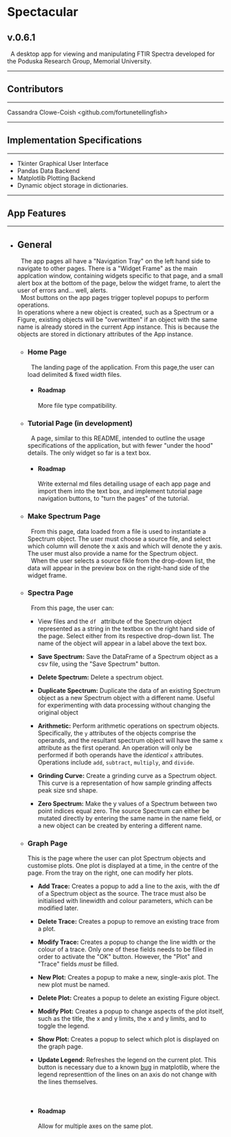 # **Spectacular** #

## v.0.6.1 ##

 &nbsp; A desktop app for viewing and manipulating FTIR Spectra developed for the Poduska Research Group, Memorial University.

---
 ## **Contributors** ##
 ---
 Cassandra Clowe-Coish <github.com/fortunetellingfish>  

---
 ## **Implementation Specifications** ##
 ---
 + Tkinter  Graphical User Interface
+ Pandas Data Backend
+ Matplotlib Plotting Backend
+ Dynamic object storage in dictionaries.

---
## **App Features** ##
---
* ## General ##
    &nbsp; The app pages all have a "Navigation Tray" on the left hand side to navigate to other pages. There is a "Widget Frame" as the main applcation window, containing widgets specific to that page, and a small alert box at the bottom of the page, below the widget frame, to alert the user of errors and... well, alerts.  
   &nbsp;  Most buttons on the app pages trigger toplevel popups to perform operations.  
    In operations where a new object is created, such as a Spectrum or a Figure, existing objects will be "overwritten" if an object with the same name is already stored in the current App instance. This is because the objects are stored in dictionary attributes of the App instance.

    + ### Home Page ###
        &nbsp; The landing page of the application. 
        From this page,the user can load delimited & fixed width files.
        + #### Roadmap ####
          More file type compatibility.

    + ### Tutorial Page  (**in development**) ###
        &nbsp; A page, similar to this README, intended to outline the usage specifications of the application, but with fewer "under the hood" details. The only widget so far is a text box.  
        + #### Roadmap ####
            Write external md files detailing usage of each app page and import them into the text box, and implement tutorial page navigation buttons, to "turn the pages" of the tutorial.
    + ### Make Spectrum Page ###
         &nbsp; From this page, data loaded from a file is used to instantiate a Spectrum object. The user must choose a source file, and select which column will denote the x axis and which will denote the y axis. The user must also provide a name for the Spectrum object.  
         &nbsp; When the user selects a source fikle from the drop-down list, the data will appear in the preview box on the right-hand side of the widget frame.

    + ### Spectra Page ###
      &nbsp; From this page, the user can:  
      + View files and  the `df ` attribute of the Spectrum object represented as a string in the textbox on the right hand side of the page. Select either from its respective drop-down list. The name of the object will appear in a label above the text box.

      + __Save Spectrum:__ Save the DataFrame of a Spectrum object as a csv file, using the "Save Spectrum" button.
    
      + __Delete Spectrum:__ Delete a spectrum object.

      + __Duplicate Spectrum:__ Duplicate the data of an existing Spectrum object as a new Spectrum object with a different name. Useful for experimenting with data processing without changing the original object

      + __Arithmetic:__ Perform arithmetic operations on spectrum objects. Specifically, the `y` attributes of the objects comprise the operands, and the resultant spectrum object will have the same `x` attribute as the first operand. An operation will only be performed if both operands have the *identical* `x` attributes. Operations include `add`, `subtract`, `multiply`, and `divide`.

      + __Grinding Curve:__ Create a grinding curve as a Spectrum object. This curve is a representation of how sample grinding affects peak size snd shape.

      + __Zero Spectrum:__ Make the y values of a Spectrum between two point indices equal zero. The source Spectrum can either be mutated directly by entering the same name in the name field, or a new object can be created by entering a different name.

    + ### Graph Page ###
        This is the page where the user can plot Spectrum objects and customise plots. One plot is displayed at a time, in the centre of the page. From the tray on the right, one can modify her plots.

         + __Add Trace:__ Creates a popup to add a line to the axis, with the df of a Spectrum object as the source. The trace must also be initialised with linewidth and colour parameters, which can be modified later.

         + __Delete Trace:__ Creates a popup to remove an existing trace from a plot.

         + __Modify Trace:__ Creates a popup to change the line width or the colour of a trace. Only one of these fields needs to be filled in order to activate the "OK" button. However, the "Plot" and "Trace" fields *must* be filled.

         + __New Plot:__ Creates a popup to make a new, single-axis plot. The new plot must be named.  

         + __Delete Plot:__
         Creates a popup to delete an existing Figure object.

         + __Modify Plot:__ Creates a popup to change aspects of the plot itself, such as the title, the x and y limits, the x and y limits, and to toggle the legend.

         + __Show Plot:__ Creates a popup to select which plot is displayed on the graph page.

         + __Update Legend:__ Refreshes the legend on the current plot. This button is necessary due to a known [bug][] in matplotlib, where the legend representtion of the lines on an axis do not change with the lines themselves.
         
         [bug]: https://github.com/matplotlib/matplotlib/issues/2035  
          
        &nbsp;
         + #### Roadmap ####
           Allow for multiple axes on the same plot.
